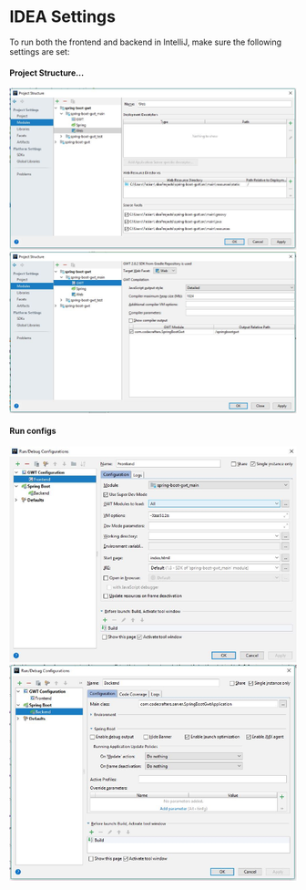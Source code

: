 # IDEA Settings

To run both the frontend and backend in IntelliJ, make sure the following settings are set:

#### Project Structure...

![GWT project structure web](gwt-project-structure-web.jpg)
![GWT project structure gwt](gwt-project-structure-gwt.jpg)

#### Run configs

![GWT run config](gwt-run-config.jpg)
![Spring run config](spring-run-config.jpg)